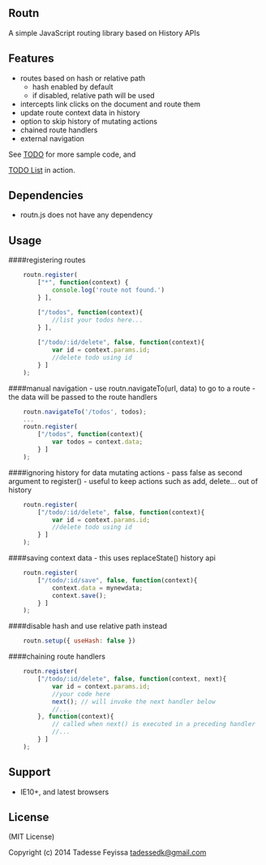 Routn
-----
A simple JavaScript routing library based on History APIs

Features
---------
- routes based on hash or relative path 
	- hash enabled by default
	- if disabled, relative path will be used 
- intercepts link clicks on the document and route them
- update route context data in history
- option to skip history of mutating actions
- chained route handlers 
- external navigation

See [TODO](todos.js) for more sample code, and

[TODO List](http://tadessetdk.github.io/routn/todos.html) in action.

Dependencies
------------
- routn.js does not have any dependency

Usage
-----

####registering routes

```javascript 
	routn.register(
		["*", function(context) { 
			console.log('route not found.')
		} ],

		["/todos", function(context){
			//list your todos here...
		} ],
	
		["/todo/:id/delete", false, function(context){
			var id = context.params.id;
			//delete todo using id
		} ]
	);
```
####manual navigation
	- use routn.navigateTo(url, data) to go to a route
	- the data will be passed to the route handlers

```javascript 
	routn.navigateTo('/todos', todos);	
	...
	routn.register(		
		["/todos", function(context){
			var todos = context.data;
		} ]
	);
```

####ignoring history for data mutating actions
	- pass false as second argument to register()
	- useful to keep actions such as add, delete... out of history

```javascript 
	routn.register(		
		["/todo/:id/delete", false, function(context){
			var id = context.params.id;
			//delete todo using id
		} ]
	);
```

####saving context data
	- this uses replaceState() history api 

```javascript 
	routn.register(		
		["/todo/:id/save", false, function(context){
			context.data = mynewdata;
			context.save();
		} ]
	);
```

####disable hash and use relative path instead
```javascript 
	routn.setup({ useHash: false })
```

####chaining route handlers
```javascript 
	routn.register(		
		["/todo/:id/delete", false, function(context, next){
			var id = context.params.id;
			//your code here
			next(); // will invoke the next handler below
			//...
		}, function(context){
			// called when next() is executed in a preceding handler
			//...
		} ]
	);
```

Support
-------
- IE10+, and latest browsers

License
--------
(MIT License)

Copyright (c) 2014 Tadesse Feyissa <tadessedk@gmail.com>
